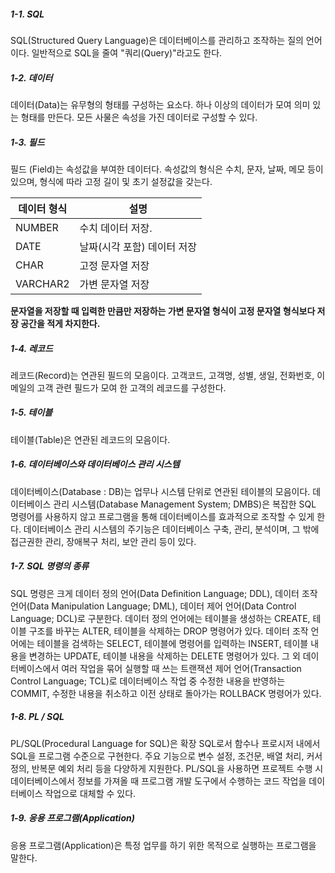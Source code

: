 ##### 1-1. SQL
SQL(Structured Query Language)은 데이터베이스를 관리하고 조작하는 질의 언어이다. 일반적으로 SQL을 줄여 "쿼리(Query)"라고도 한다. 

##### 1-2. 데이터
데이터(Data)는 유무형의 형태를 구성하는 요소다. 하나 이상의 데이터가 모여 의미 있는 형태를 만든다. 모든 사물은 속성을 가진 데이터로 구성할 수 있다. 

##### 1-3. 필드
필드 (Field)는 속성값을 부여한 데이터다. 속성값의 형식은 수치, 문자, 날짜, 메모 등이 있으며, 형식에 따라 고정 길이 및 초기 설정값을 갖는다. 

|데이터 형식 | 설명|
|---|---|
|NUMBER|수치 데이터 저장.|
|DATE|날짜(시각 포함) 데이터 저장|
|CHAR|고정 문자열 저장|
|VARCHAR2|가변 문자열 저장|

**문자열을 저장할 때 입력한 만큼만 저장하는 가변 문자열 형식이 고정 문자열 형식보다 저장 공간을 적게 차지한다.**

##### 1-4. 레코드
레코드(Record)는 연관된 필드의 모음이다. 고객코드, 고객명, 성별, 생일, 전화번호, 이메일의 고객 관련 필드가 모여 한 고객의 레코드를 구성한다.

##### 1-5. 테이블
테이블(Table)은 연관된 레코드의 모음이다. 

##### 1-6. 데이터베이스와 데이터베이스 관리 시스템
데이터베이스(Database : DB)는 업무나 시스템 단위로 연관된 테이블의 모음이다. 
데이터베이스 관리 시스템(Database Management System; DMBS)은 복잡한 SQL 명령어를 사용하지 않고 프로그램을 통해 데이터베이스를 효과적으로 조작할 수 있게 한다. 
데이터베이스 관리 시스템의 주기능은 데이터베이스 구축, 관리, 분석이며, 그 밖에 접근권한 관리, 장애복구 처리, 보안 관리 등이 있다.

##### 1-7. SQL 명령의 종류
SQL 명령은 크게 데이터 정의 언어(Data Definition Language; DDL), 데이터 조작 언어(Data Manipulation Language; DML), 데이터 제어 언어(Data Control Language; DCL)로 구분한다.
데이터 정의 언어에는 테이블을 생성하는 CREATE, 테이블 구조를 바꾸는 ALTER, 테이블을 삭제하는 DROP 명령어가 있다. 데이터 조작 언어에는 테이블을 검색하는 SELECT, 테이블에 명령어를 입력하는 INSERT, 테이블 내용을 변경하는 UPDATE, 테이블 내용을 삭제하는 DELETE 명령어가 있다. 그 외 데이터베이스에서 여러 작업을 묶어 실행할 때 쓰는 트랜잭션 제어 언어(Transaction Control Language; TCL)로 데이터베이스 작업 중 수정한 내용을 반영하는 COMMIT, 수정한 내용을 취소하고 이전 상태로 돌아가는 ROLLBACK 명령어가 있다.

##### 1-8. PL / SQL

PL/SQL(Procedural Language for SQL)은 확장 SQL로서 함수나 프로시저 내에서 SQL을 프로그램 수준으로 구현한다. 주요 기능으로 변수 설정, 조건문, 배열 처리, 커서 정의, 반복문 예외 처리 등을 다양하게 지원한다. PL/SQL을 사용하면 프로젝트 수행 시 데이터베이스에서 정보를 가져올 때 프로그램 개발 도구에서 수행하는 코드 작업을 데이터베이스 작업으로 대체할 수 있다.

##### 1-9. 응용 프로그램(Application)

응용 프로그램(Application)은 특정 업무를 하기 위한 목적으로 실행하는 프로그램을 말한다. 